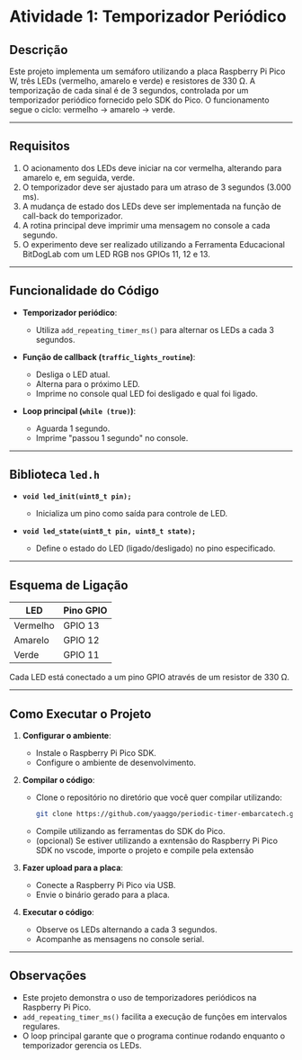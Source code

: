 # Atividade 1: Temporizador Periódico

## Descrição

Este projeto implementa um semáforo utilizando a placa Raspberry Pi Pico W, três LEDs (vermelho, amarelo e verde) e resistores de 330 Ω. A temporização de cada sinal é de 3 segundos, controlada por um temporizador periódico fornecido pelo SDK do Pico. O funcionamento segue o ciclo: vermelho → amarelo → verde.

---

## Requisitos

1) O acionamento dos LEDs deve iniciar na cor vermelha, alterando para amarelo e, em seguida, verde.
2) O temporizador deve ser ajustado para um atraso de 3 segundos (3.000 ms).
3) A mudança de estado dos LEDs deve ser implementada na função de call-back do temporizador.
4) A rotina principal deve imprimir uma mensagem no console a cada segundo.
5) O experimento deve ser realizado utilizando a Ferramenta Educacional BitDogLab com um LED RGB nos GPIOs 11, 12 e 13.

---

## Funcionalidade do Código

- **Temporizador periódico**:
  - Utiliza `add_repeating_timer_ms()` para alternar os LEDs a cada 3 segundos.

- **Função de callback (`traffic_lights_routine`)**:
  - Desliga o LED atual.
  - Alterna para o próximo LED.
  - Imprime no console qual LED foi desligado e qual foi ligado.

- **Loop principal (`while (true)`)**:
  - Aguarda 1 segundo.
  - Imprime "passou 1 segundo" no console.

---

## Biblioteca `led.h`

- **`void led_init(uint8_t pin);`**
  - Inicializa um pino como saída para controle de LED.

- **`void led_state(uint8_t pin, uint8_t state);`**
  - Define o estado do LED (ligado/desligado) no pino especificado.

---

## Esquema de Ligação

| LED      | Pino GPIO |
|----------|----------|
| Vermelho | GPIO 13  |
| Amarelo  | GPIO 12  |
| Verde    | GPIO 11  |

Cada LED está conectado a um pino GPIO através de um resistor de 330 Ω.

---

## Como Executar o Projeto

1) **Configurar o ambiente**:
   - Instale o Raspberry Pi Pico SDK.
   - Configure o ambiente de desenvolvimento.

2) **Compilar o código**:
   - Clone o repositório no diretório que você quer compilar utilizando:
     ```bash
     git clone https://github.com/yaaggo/periodic-timer-embarcatech.git
     ```
   - Compile utilizando as ferramentas do SDK do Pico.
   - (opcional) Se estiver utilizando a exntensão do Raspberry Pi Pico SDK no vscode, importe o projeto e compile pela extensão

4) **Fazer upload para a placa**:
   - Conecte a Raspberry Pi Pico via USB.
   - Envie o binário gerado para a placa.

5) **Executar o código**:
   - Observe os LEDs alternando a cada 3 segundos.
   - Acompanhe as mensagens no console serial.

---

## Observações

- Este projeto demonstra o uso de temporizadores periódicos na Raspberry Pi Pico.
- `add_repeating_timer_ms()` facilita a execução de funções em intervalos regulares.
- O loop principal garante que o programa continue rodando enquanto o temporizador gerencia os LEDs.

